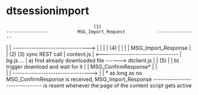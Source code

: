 # dtsessionimport


                                     (1)
    ----------------           MSG_Import_Request            ---------------
   |                |   -------------------------------->   |               |
   |                |                (4)                    |               |
   |                |         MSG_Import_Response           |               |               (2)                                               (3) sync REST call
   |  content.js    | <--------------------------------     |    bg.js ...  |   a) find already downloaded file      ------>  dtclient.js
   |                |                (5)                    |               |   b) trigger download and wait for it
   |                |         MSG_ConfirmResponse*          |               |   
   |                |   --------------------------------->  |               |   * as long as no MSG_ConfirmResponse is received, MSG_Import_Response 
    ----------------                                         ---------------      is resent whenever the page of the content script gets active
   
   
   
